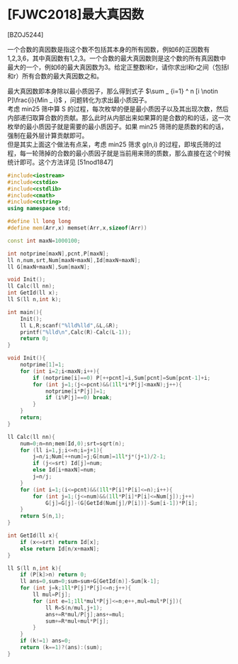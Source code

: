 # [FJWC2018]最大真因数
[BZOJ5244]

一个合数的真因数是指这个数不包括其本身的所有因数，例如6的正因数有1,2,3,6，其中真因数有1,2,3。一个合数的最大真因数则是这个数的所有真因数中最大的一个，例如6的最大真因数为3。给定正整数l和r，请你求出l和r之间（包括l和r）所有合数的最大真因数之和。

最大真因数即本身除以最小质因子，那么得到式子 $\sum _ {i=1} ^ n  [i \notin P]\frac{i}{Min _ i}$ ，问题转化为求出最小质因子。  
考虑 min25 筛中算 S 的过程，每次枚举的便是最小质因子以及其出现次数，然后内部递归取算合数的贡献。那么此时从内部出来如果算的是合数的和的话，这一次枚举的最小质因子就是需要的最小质因子。如果 min25 筛筛的是质数的和的话，强制在最外层计算贡献即可。  
但是其实上面这个做法有点呆，考虑 min25 筛求 g(n,i) 的过程，即埃氏筛的过程，每一轮筛掉的合数的最小质因子就是当前用来筛的质数，那么直接在这个时候统计即可。这个方法详见 [51nod1847]

```cpp
#include<iostream>
#include<cstdio>
#include<cstdlib>
#include<cmath>
#include<cstring>
using namespace std;

#define ll long long
#define mem(Arr,x) memset(Arr,x,sizeof(Arr))

const int maxN=1000100;

int notprime[maxN],pcnt,P[maxN];
ll n,num,srt,Num[maxN+maxN],Id[maxN+maxN];
ll G[maxN+maxN],Sum[maxN];

void Init();
ll Calc(ll nn);
int GetId(ll x);
ll S(ll n,int k);

int main(){
	Init();
	ll L,R;scanf("%lld%lld",&L,&R);
	printf("%lld\n",Calc(R)-Calc(L-1));
	return 0;
}

void Init(){
	notprime[1]=1;
	for (int i=2;i<maxN;i++){
		if (notprime[i]==0) P[++pcnt]=i,Sum[pcnt]=Sum[pcnt-1]+i;
		for (int j=1;(j<=pcnt)&&(1ll*i*P[j]<maxN);j++){
			notprime[i*P[j]]=1;
			if (i%P[j]==0) break;
		}
	}
	return;
}

ll Calc(ll nn){
	num=0;n=nn;mem(Id,0);srt=sqrt(n);
	for (ll i=1,j;i<=n;i=j+1){
		j=n/i;Num[++num]=j;G[num]=1ll*j*(j+1)/2-1;
		if (j<=srt) Id[j]=num;
		else Id[i+maxN]=num;
		j=n/j;
	}
	for (int i=1;(i<=pcnt)&&(1ll*P[i]*P[i]<=n);i++){
		for (int j=1;(j<=num)&&(1ll*P[i]*P[i]<=Num[j]);j++)
			G[j]=G[j]-(G[GetId(Num[j]/P[i])]-Sum[i-1])*P[i];
	}
	return S(n,1);
}

int GetId(ll x){
	if (x<=srt) return Id[x];
	else return Id[n/x+maxN];
}

ll S(ll n,int k){
	if (P[k]>n) return 0;
	ll ans=0,sum=0;sum=sum+G[GetId(n)]-Sum[k-1];
	for (int j=k;1ll*P[j]*P[j]<=n;j++){
		ll mul=P[j];
		for (int e=1;1ll*mul*P[j]<=n;e++,mul=mul*P[j]){
			ll R=S(n/mul,j+1);
			ans+=R*mul/P[j];ans+=mul;
			sum+=R*mul+mul*P[j];
		}
	}
	if (k!=1) ans=0;
	return (k==1)?(ans):(sum);
}
```